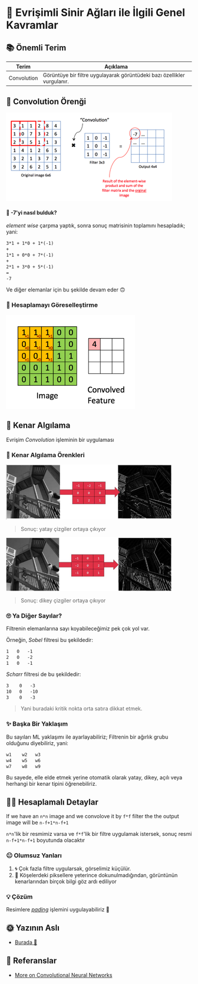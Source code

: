 # 📌 Evrişimli Sinir Ağları ile İlgili Genel Kavramlar

## 📚 Önemli Terim
| Terim           | Açıklama      |
| --------------- |---------------|
| Convolution     | Görüntüye bir filtre uygulayarak görüntüdeki bazı özellikler vurgulanır. |


## 🎀 Convolution Örenği
<img src="../res/ConvolutionEx.png" width="450"  />

#### 🤔 -7'yi nasıl bulduk? 
_element wise_ çarpma yaptık, sonra sonuç matrisinin toplamını hesapladık; yani:

```
3*1 + 1*0 + 1*(-1)
+
1*1 + 0*0 + 7*(-1)
+
2*1 + 3*0 + 5*(-1)
=
-7
```
Ve diğer elemanlar için bu şekilde devam eder 🙃

### 👼 Hesaplamayı Göreselleştirme

<img src="../res/ConvCal.gif" width="350"  />


## 🔎 Kenar Algılama
Evrişim _Convolution_ işleminin bir uygulaması

### 🔎 Kenar Algılama Örenkleri
<img src="../res/ConvolutionExH.JPG" width="450"  />

> Sonuç: yatay çizgiler ortaya çıkıyor

<img src="../res/ConvolutionExV.JPG" width="450"  />

> Sonuç: dikey çizgiler ortaya çıkıyor

### 🙄 Ya Diğer Sayılar?
Filtrenin elemanlarına sayı koyabileceğimiz pek çok yol var.

Örneğin, _Sobel_ filtresi bu şekildedir:

```
1   0   -1
2   0   -2
1   0   -1
```

_Scharr_ filtresi de bu şekildedir:

```
3    0   -3
10   0   -10
3    0   -3
```

>Yani buradaki kritik nokta orta satıra dikkat etmek.

### ✨ Başka Bir Yaklaşım
Bu sayıları ML yaklaşımı ile ayarlayabiliriz; Filtrenin bir ağırlık grubu olduğunu diyebiliriz, yani:

```
w1    w2   w3
w4    w5   w6
w7    w8   w9
```

Bu sayede, elle elde etmek yerine otomatik olarak yatay, dikey, açılı veya herhangi bir kenar tipini öğrenebiliriz.

## 🤸‍♀️ Hesaplamalı Detaylar
If we have an `n*n` image and we convolove it by `f*f` filter the the output image will be `n-f+1*n-f+1` 

`n*n`'lik bir resmimiz varsa ve `f*f`'lik bir filtre uygulamak istersek, sonuç resmi `n-f+1*n-f+1` boyutunda olacaktır 

### 😐 Olumsuz Yanları
1. 🌀 Çok fazla filtre uygularsak, görselimiz küçülür.
2. 🤨 Köşelerdeki piksellere yeterince dokunulmadığından, görüntünün kenarlarından birçok bilgi göz ardı ediliyor

### 💡 Çözüm
Resimlere [_pading_](./1-CommonConcepts-P2.md#padding) işlemini uygulayabiliriz 💪 

## 🌞 Yazının Aslı
- [Burada 🐾](https://dl.asmaamir.com/3-cnnconcepts/0-commonconcepts)

## 🧐 Referanslar
* [More on Convolutional Neural Networks](https://www.youtube.com/playlist?list=PLkDaE6sCZn6Gl29AoE31iwdVwSG-KnDzF)
